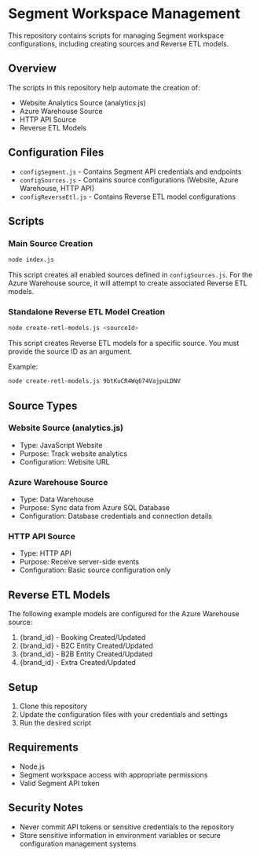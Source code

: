 # Segment Workspace Management

This repository contains scripts for managing Segment workspace configurations, including creating sources and Reverse ETL models.

## Overview

The scripts in this repository help automate the creation of:
- Website Analytics Source (analytics.js)
- Azure Warehouse Source
- HTTP API Source
- Reverse ETL Models

## Configuration Files

- `configSegment.js` - Contains Segment API credentials and endpoints
- `configSources.js` - Contains source configurations (Website, Azure Warehouse, HTTP API)
- `configReverseEtl.js` - Contains Reverse ETL model configurations

## Scripts

### Main Source Creation
```bash
node index.js
```
This script creates all enabled sources defined in `configSources.js`. For the Azure Warehouse source, it will attempt to create associated Reverse ETL models.

### Standalone Reverse ETL Model Creation
```bash
node create-retl-models.js <sourceId>
```
This script creates Reverse ETL models for a specific source. You must provide the source ID as an argument.

Example:
```bash
node create-retl-models.js 9btKuCR4Wq674VajpuLDNV
```

## Source Types

### Website Source (analytics.js)
- Type: JavaScript Website
- Purpose: Track website analytics
- Configuration: Website URL

### Azure Warehouse Source
- Type: Data Warehouse
- Purpose: Sync data from Azure SQL Database
- Configuration: Database credentials and connection details

### HTTP API Source
- Type: HTTP API
- Purpose: Receive server-side events
- Configuration: Basic source configuration only

## Reverse ETL Models

The following example models are configured for the Azure Warehouse source:
1. {brand_id} - Booking Created/Updated
2. {brand_id} - B2C Entity Created/Updated
3. {brand_id} - B2B Entity Created/Updated
4. {brand_id} - Extra Created/Updated

## Setup

1. Clone this repository
2. Update the configuration files with your credentials and settings
3. Run the desired script

## Requirements

- Node.js
- Segment workspace access with appropriate permissions
- Valid Segment API token

## Security Notes

- Never commit API tokens or sensitive credentials to the repository
- Store sensitive information in environment variables or secure configuration management systems 